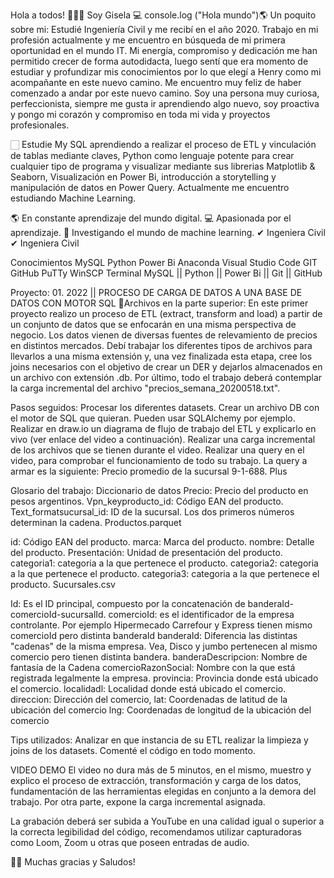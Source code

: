 Hola a todos! 👋👩‍💻 Soy Gisela 
💻 console.log ("Hola mundo")🌎 Un poquito sobre mi: Estudié Ingeniería Civil y me recibí en el año 2020. 
Trabajo en mi profesión actualmente y me encuentro en búsqueda de mi primera oportunidad en el mundo IT.
Mi energía, compromiso y dedicación me han permitido crecer de forma autodidacta, luego sentí que era momento de estudiar y profundizar mis conocimientos por lo que elegí a Henry como mi acompañante en este nuevo camino.
Me encuentro muy feliz de haber comenzado a andar por este nuevo camino. Soy una persona muy curiosa, perfeccionista, 
siempre me gusta ir aprendiendo algo nuevo, soy proactiva y pongo mi corazón y compromiso en toda mi vida y proyectos profesionales.

🏻 Estudie My SQL aprendiendo a realizar el proceso de ETL y vinculación de tablas mediante claves, Python como lenguaje potente para crear cualquier tipo de programa y visualizar mediante sus librerias Matplotlib &
Seaborn, Visualización en Power Bi, introducción a storytelling y manipulación de datos en Power Query. Actualmente me encuentro estudiando Machine Learning.

🌎 En constante aprendizaje del mundo digital.
💻 Apasionada por el aprendizaje. 📖 Investigando el mundo de machine learning. ✔ Ingeniera Civil ✔ Ingeniera Civil

Conocimientos
MySQL Python Power Bi Anaconda Visual Studio Code GIT GitHub PuTTy WinSCP Terminal
MySQL || Python || Power Bi || Git || GitHub 

Proyecto:
 01.
2022 || PROCESO DE CARGA DE DATOS A UNA BASE DE DATOS CON MOTOR SQL
📌Archivos en la parte superior: 
En este primer proyecto realizo un proceso de ETL (extract, transform and load) a partir de un conjunto de datos que se enfocarán en una misma perspectiva de negocio. Los datos vienen de diversas fuentes de relevamiento de precios en distintos mercados. Debí trabajar los diferentes tipos de archivos para llevarlos a una misma extensión y, una vez finalizada esta etapa, cree los joins necesarios con el objetivo de crear un DER y dejarlos almacenados en un archivo con extensión .db. Por último, todo el trabajo deberá contemplar la carga incremental del archivo "precios_semana_20200518.txt".


Pasos seguidos:
Procesar los diferentes datasets.
Crear un archivo DB con el motor de SQL que quieran. Pueden usar SQLAlchemy por ejemplo.
Realizar en draw.io un diagrama de flujo de trabajo del ETL y explicarlo en vivo (ver enlace del video a continuación).
Realizar una carga incremental de los archivos que se tienen durante el video.
Realizar una query en el video, para comprobar el funcionamiento de todo su trabajo. La query a armar es la siguiente: Precio promedio de la sucursal 9-1-688.
Plus


Glosario del trabajo:
Diccionario de datos
Precio: Precio del producto en pesos argentinos.
Vpn_keyproducto_id: Código EAN del producto.
Text_formatsucursal_id: ID de la sucursal. Los dos primeros números determinan la cadena.
Productos.parquet  

id: Código EAN del producto.
marca: Marca del producto.
nombre: Detalle del producto.
Presentación: Unidad de presentación del producto.
categoria1: categoria a la que pertenece el producto.
categoria2: categoria a la que pertenece el producto.
categoria3: categoria a la que pertenece el producto.
Sucursales.csv  

Id: Es el ID principal, compuesto por la concatenación de banderaId-comercioId-sucursalId.
comercioId: es el identificador de la empresa controlante. Por ejemplo Hipermecado Carrefour y Express tienen mismo comercioId pero distinta banderaId
banderaId: Diferencia las distintas "cadenas" de la misma empresa. Vea, Disco y jumbo pertenecen al mismo comercio pero tienen distinta bandera.
banderaDescripcion: Nombre de fantasía de la Cadena
comercioRazonSocial: Nombre con la que está registrada legalmente la empresa.
provincia: Provincia donde está ubicado el comercio.
localidadl: Localidad donde está ubicado el comercio.
direccion: Dirección del comercio,
lat: Coordenadas de latitud de la ubicación del comercio
lng: Coordenadas de longitud de la ubicación del comercio

Tips utilizados:
Analizar en que instancia de su ETL realizar la limpieza y joins de los datasets.
Comenté el código en todo momento.

VIDEO DEMO
El video no dura más de 5 minutos, en el mismo, muestro y explico el proceso de extracción, transformación y carga de los datos, fundamentación de las herramientas elegidas en conjunto a la demora del trabajo. Por otra parte, expone la carga incremental asignada.

La grabación deberá ser subida a YouTube en una calidad igual o superior a la correcta legibilidad del código, recomendamos utilizar capturadoras como Loom, Zoom u otras que poseen entradas de audio. 

 👩‍💻 Muchas gracias y Saludos!
